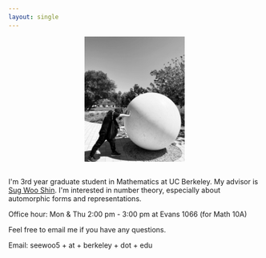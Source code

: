 ```yaml
---
layout: single
---
```


<figure>
<div style="text-align: center; margin-bottom: 2em">
<img src="assets/profile.jpeg" width="200" title="at Stanford"/>
</div>
</figure>


I'm 3rd year graduate student in Mathematics at UC Berkeley. My advisor is [Sug Woo Shin](https://math.berkeley.edu/~swshin/).
I'm interested in number theory, especially about automorphic forms and representations.

Office hour: Mon & Thu 2:00 pm - 3:00 pm at Evans 1066 (for Math 10A)

Feel free to email me if you have any questions.

Email: seewoo5 + at + berkeley + dot + edu